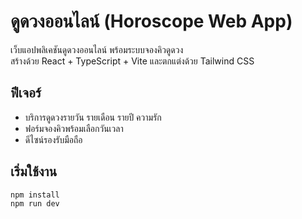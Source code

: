 # ดูดวงออนไลน์ (Horoscope Web App)

เว็บแอปพลิเคชันดูดวงออนไลน์ พร้อมระบบจองคิวดูดวง  
สร้างด้วย React + TypeScript + Vite และตกแต่งด้วย Tailwind CSS

## ฟีเจอร์
- บริการดูดวงรายวัน รายเดือน รายปี ความรัก
- ฟอร์มจองคิวพร้อมเลือกวันเวลา
- ดีไซน์รองรับมือถือ

## เริ่มใช้งาน
```bash
npm install
npm run dev